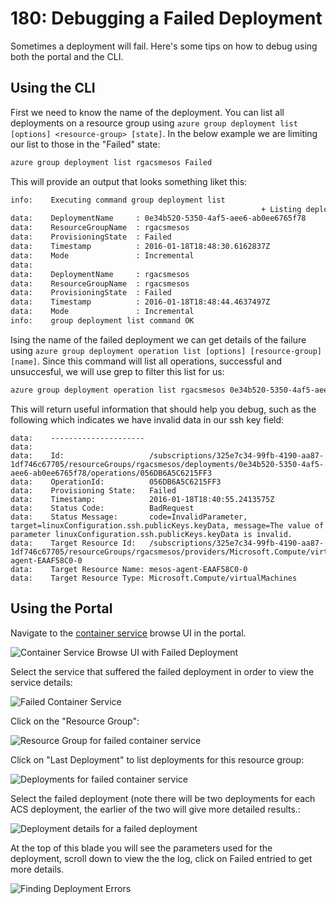 # 180: Debugging a Failed Deployment

Sometimes a deployment will fail. Here's some tips on how to debug
using both the portal and the CLI.

## Using the CLI

First we need to know the name of the deployment. You can list all
deployments on a resource group using `azure group deployment list [options]
<resource-group> [state]`. In the below example we are limiting our
list to those in the "Failed" state:

```bash
azure group deployment list rgacsmesos Failed
```

This will provide an output that looks something liket this:

```bash
info:    Executing command group deployment list
                                                        + Listing deployments
data:    DeploymentName     : 0e34b520-5350-4af5-aee6-ab0ee6765f78
data:    ResourceGroupName  : rgacsmesos
data:    ProvisioningState  : Failed
data:    Timestamp          : 2016-01-18T18:48:30.6162837Z
data:    Mode               : Incremental
data:
data:    DeploymentName     : rgacsmesos
data:    ResourceGroupName  : rgacsmesos
data:    ProvisioningState  : Failed
data:    Timestamp          : 2016-01-18T18:48:44.4637497Z
data:    Mode               : Incremental
info:    group deployment list command OK
```

Ising the name of the failed deployment we can get details of the
failure using `azure group deployment operation list [options]
[resource-group] [name]`. Since this command will list all operations,
successful and unsuccesful, we will use grep to filter this list for
us:

```bash
azure group deployment operation list rgacsmesos 0e34b520-5350-4af5-aee6-ab0ee6765f78 | grep -B 3 -A 7 Failed
```

This will return useful information that should help you debug, such
as the following which indicates we have invalid data in our ssh key
field:

```
data:    ---------------------
data:
data:    Id:                   /subscriptions/325e7c34-99fb-4190-aa87-1df746c67705/resourceGroups/rgacsmesos/deployments/0e34b520-5350-4af5-aee6-ab0ee6765f78/operations/056DB6A5C6215FF3
data:    OperationId:          056DB6A5C6215FF3
data:    Provisioning State:   Failed
data:    Timestamp:            2016-01-18T18:40:55.2413575Z
data:    Status Code:          BadRequest
data:    Status Message:       code=InvalidParameter, target=linuxConfiguration.ssh.publicKeys.keyData, message=The value of parameter linuxConfiguration.ssh.publicKeys.keyData is invalid.
data:    Target Resource Id:   /subscriptions/325e7c34-99fb-4190-aa87-1df746c67705/resourceGroups/rgacsmesos/providers/Microsoft.Compute/virtualMachines/mesos-agent-EAAF58C0-0
data:    Target Resource Name: mesos-agent-EAAF58C0-0
data:    Target Resource Type: Microsoft.Compute/virtualMachines
```

## Using the Portal

Navigate to the [container service](http://aka.ms/acsportal) browse UI in the portal. 

![Container Service Browse UI with Failed Deployment](images/180/browse_a_failed_deployment.png)

Select the service that suffered the failed deployment in order to view the service details:

![Failed Container Service](images/180/failed_service_details.png)

Click on the "Resource Group":

![Resource Group for failed container service](images/180/resource_group_for_failed_service.png)

Click on "Last Deployment" to list deployments for this resource group:

![Deployments for failed container service](images/180/deployments_for_failed_container_service.png)

Select the failed deployment (note there will be two deployments for
each ACS deployment, the earlier of the two will give more detailed
results.:

![Deployment details for a failed deployment](images/180/failed_deployment_details.png)

At the top of this blade you will see the parameters used for the
deployment, scroll down to view the the log, click on Failed entried
to get more details.

![Finding Deployment Errors](images/180/finding_deployment_errors.png)
